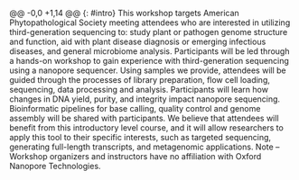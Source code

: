 @@ -0,0 +1,14 @@
{: #intro}
This workshop targets American Phytopathological Society meeting attendees who are interested in utilizing third-generation sequencing to: study plant or pathogen genome structure and function, aid with plant disease diagnosis or emerging infectious diseases, and general microbiome analysis.
Participants will be led through a hands-on workshop to gain experience with third-generation sequencing using a nanopore sequencer. Using samples we provide, attendees will be guided through the processes of library preparation, flow cell loading, sequencing, data processing and analysis. Participants will learn how changes in DNA yield, purity, and integrity impact nanopore sequencing. Bioinformatic pipelines for base calling, quality control and genome assembly will be shared with participants. We believe that attendees will benefit from this introductory level course, and it will allow researchers to apply this tool to their specific interests, such as targeted sequencing, generating full-length transcripts, and metagenomic applications. 
Note – Workshop organizers and instructors have no affiliation with Oxford Nanopore Technologies.
